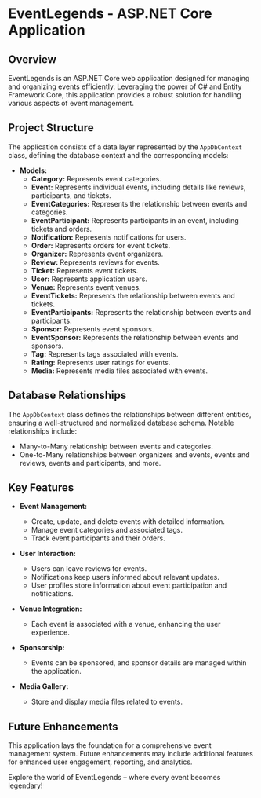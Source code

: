# EventLegends - ASP.NET Core Application

## Overview

EventLegends is an ASP.NET Core web application designed for managing and organizing events efficiently. Leveraging the power of C# and Entity Framework Core, this application provides a robust solution for handling various aspects of event management.

## Project Structure

The application consists of a data layer represented by the `AppDbContext` class, defining the database context and the corresponding models:

- **Models:**
  - **Category:** Represents event categories.
  - **Event:** Represents individual events, including details like reviews, participants, and tickets.
  - **EventCategories:** Represents the relationship between events and categories.
  - **EventParticipant:** Represents participants in an event, including tickets and orders.
  - **Notification:** Represents notifications for users.
  - **Order:** Represents orders for event tickets.
  - **Organizer:** Represents event organizers.
  - **Review:** Represents reviews for events.
  - **Ticket:** Represents event tickets.
  - **User:** Represents application users.
  - **Venue:** Represents event venues.
  - **EventTickets:** Represents the relationship between events and tickets.
  - **EventParticipants:** Represents the relationship between events and participants.
  - **Sponsor:** Represents event sponsors.
  - **EventSponsor:** Represents the relationship between events and sponsors.
  - **Tag:** Represents tags associated with events.
  - **Rating:** Represents user ratings for events.
  - **Media:** Represents media files associated with events.

## Database Relationships

The `AppDbContext` class defines the relationships between different entities, ensuring a well-structured and normalized database schema. Notable relationships include:

- Many-to-Many relationship between events and categories.
- One-to-Many relationships between organizers and events, events and reviews, events and participants, and more.

## Key Features

- **Event Management:**
  - Create, update, and delete events with detailed information.
  - Manage event categories and associated tags.
  - Track event participants and their orders.

- **User Interaction:**
  - Users can leave reviews for events.
  - Notifications keep users informed about relevant updates.
  - User profiles store information about event participation and notifications.

- **Venue Integration:**
  - Each event is associated with a venue, enhancing the user experience.

- **Sponsorship:**
  - Events can be sponsored, and sponsor details are managed within the application.

- **Media Gallery:**
  - Store and display media files related to events.

## Future Enhancements

This application lays the foundation for a comprehensive event management system. Future enhancements may include additional features for enhanced user engagement, reporting, and analytics.

Explore the world of EventLegends – where every event becomes legendary!
